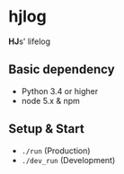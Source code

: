 # hjlog
**HJ**s' lifelog

## Basic dependency
- Python 3.4 or higher
- node 5.x & npm

## Setup & Start

- `./run` (Production)
- `./dev_run` (Development)
